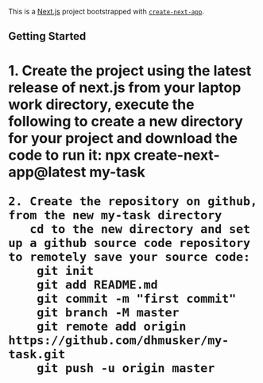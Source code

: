 This is a [Next.js](https://nextjs.org/) project bootstrapped with [`create-next-app`](https://github.com/vercel/next.js/tree/canary/packages/create-next-app).

## Getting Started

<h1>1. Create the project using the latest release of next.js</h>
        from your laptop work directory, execute the following to create a new directory for your project and download the code to run it:
        npx create-next-app@latest my-task 

    2. Create the repository on github, from the new my-task directory
       cd to the new directory and set up a github source code repository to remotely save your source code:
        git init
        git add README.md
        git commit -m "first commit"
        git branch -M master
        git remote add origin https://github.com/dhmusker/my-task.git
        git push -u origin master

